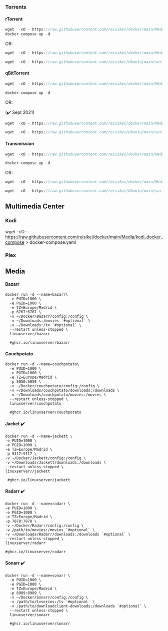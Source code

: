 ### Torrents

#### rTorrent

```javascript
wget  -cO - https://raw.githubusercontent.com/reisikei/docker/main/Media/rtorrent > rtorrent.sh && chmod 775 rtorrent.sh && sudo ./rtorrent.sh
docker-compose up -d
```

OR:

```javascript
wget  -cO - https://raw.githubusercontent.com/reisikei/docker/main/Media/rtorrent_docker_compose_w_environment > docker-compose.yaml

wget  -cO - https://raw.githubusercontent.com/reisikei/Ubuntu/main/variables.env?token=ANL2TWHRX5WRKS3O3ZYJVULBKDBEU > .env
```

#### qBitTorrent 

```javascript
wget  -cO - https://raw.githubusercontent.com/reisikei/docker/main/Media/Qbittorrent_docker-compose.yaml > docker-compose.yaml

docker-compose up -d
```

OR:

(:heavy_check_mark: Sept 2021)

```javascript
wget  -cO - https://raw.githubusercontent.com/reisikei/docker/main/Media/Qbittorrent_docker-compose_wenvironment.yaml > docker-compose.yaml

wget  -cO - https://raw.githubusercontent.com/reisikei/Ubuntu/main/variables.env?token=ANL2TWHRX5WRKS3O3ZYJVULBKDBEU > .env
```

#### Transmission

```javascript
wget  -cO - https://raw.githubusercontent.com/reisikei/docker/main/Media/Transmission_docker_compose > docker-compose.yaml

docker-compose up -d
```

OR:

```javascript
wget  -cO - https://raw.githubusercontent.com/reisikei/docker/main/Media/Transmission_docker_compose_w_environment > docker-compose.yaml

wget  -cO - https://raw.githubusercontent.com/reisikei/Ubuntu/main/variables.env?token=ANL2TWHRX5WRKS3O3ZYJVULBKDBEU > .env
```


## Multimedia Center

### Kodi
wget  -cO - https://raw.githubusercontent.com/reisikei/docker/main/Media/kodi_docker_compose > docker-compose.yaml

### Plex

## Media


#### Bazarr

```
docker run -d --name=bazarr\
  -e PUID=1000 \
  -e PGID=1000 \
  -e TZ=Europe/Madrid \
  -p 6767:6767 \
  -v ~/Docker/Bazarr/config:/config \
  -v ~/Downloads:/movies `#optional` \
  -v ~/Downloads:/tv `#optional` \
  --restart unless-stopped \
  linuxserver/bazarr
  
  #ghcr.io/linuxserver/bazarr
```


#### Couchpotato
```
docker run -d --name=couchpotato\
  -e PUID=1000 \
  -e PGID=1000 \
  -e TZ=Europe/Madrid \
  -p 5050:5050 \
  -v ~/Docker/couchpotato/config:/config \
  -v ~/Downloads/couchpotato/downloads:/downloads \
  -v ~/Downloads/couchpotato/movies:/movies \
  --restart unless-stopped \
  linuxserver/couchpotato
  
  #ghcr.io/linuxserver/couchpotato
```

#### Jacket :heavy_check_mark:

```
docker run -d --name=jackett \
-e PUID=1000 \
-e PGID=1000 \
-e TZ=Europe/Madrid \
-p 9117:9117 \
-v ~/Docker/Jackett/config:/config \
-v ~/Downloads/Jackett/downloads:/downloads \
--restart unless-stopped \
linuxserver//jackett

 #ghcr.io/linuxserver/jackett
```

#### Radarr :heavy_check_mark:

```
docker run -d --name=radarr \
-e PUID=1000 \
-e PGID=1000 \
-e TZ=Europe/Madrid \
-p 7878:7878 \
-v ~/Docker/Radarr/config:/config \
-v /path/to/movies:/movies `#optional` \
-v ~/Downloads/Radarr/downloads:/downloads `#optional` \
--restart unless-stopped \
linuxserver/radarr

#ghcr.io/linuxserver/radarr
  ```

#### Sonarr :heavy_check_mark:

```
docker run -d --name=sonarr \
  -e PUID=1000 \
  -e PGID=1000 \
  -e TZ=Europe/Madrid \
  -p 8989:8989 \
  -v ~/Docker/Sonarr/config:/config \
  -v /path/to/tvseries:/tv `#optional` \
  -v /path/to/downloadclient-downloads:/downloads `#optional` \
  --restart unless-stopped \
  linuxserver/sonarr
  
  #ghcr.io/linuxserver/sonarr
 ```
